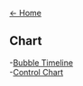 [<- Home](https://github.com/usds/Data-Visualization-Catalog/blob/main/README.md)

## Chart

-[Bubble Timeline](https://github.com/usds/Data-Visualization-Catalog/blob/main/Charts/Bubble-Timeline.md)<br>
-[Control Chart](https://github.com/usds/Data-Visualization-Catalog/blob/main/Charts/Control-Chart.md)
